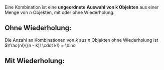 Eine Kombination ist eine **ungeordnete** **Auswahl von k Objekten** aus einer Menge von $n$ Objekten, mit oder ohne Wiederholung. 

## Ohne Wiederholung:
Die Anzahl an Kombinationen von $k$ aus $n$ Objekten ohne Wiederholung ist 
$\frac{n!}{(n - k)! \cdot k!} = \bino

## Mit Wiederholung: